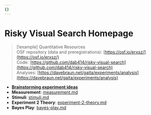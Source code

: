 ```yaml
---
{}
---
```

   
# Risky Visual Search Homepage   
   
> [!example] Quantitative Resources   
> OSF repository (data and preregistrations): [https://osf.io/erxsz/](https://osf.io/erxsz/)   
> Code: [https://github.com/dab414/risky-visual-search](https://github.com/dab414/risky-visual-search)   
> Analyses: [https://davebraun.net/gaita/experiments/analysis](https://davebraun.net/gaita/experiments/analysis)   
   
* **[Brainstorming experiment ideas](./experiment-brainstorming.md)**    
* **Measurement**: [measurement.md](./measurement.md)   
* **Stimuli**: [stimuli.md](./stimuli.md)   
* **Experiment 2 Theory**: [experiment-2-theory.md](./experiment-2-theory.md)   
* **Bayes Play**: [bayes-play.md](./bayes-play.md)
